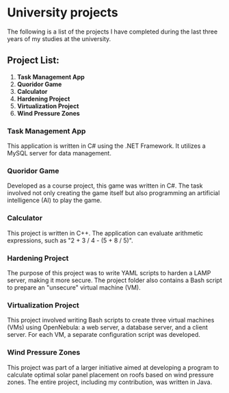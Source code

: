 # University projects
The following is a list of the projects I have completed during the last three years of my studies at the university.

## Project List:
1. **Task Management App**
2. **Quoridor Game**
3. **Calculator**
4. **Hardening Project**
5. **Virtualization Project**
6. **Wind Pressure Zones**

### Task Management App
This application is written in C# using the .NET Framework. It utilizes a MySQL server for data management.

### Quoridor Game
Developed as a course project, this game was written in C#. The task involved not only creating the game itself but also programming an artificial intelligence (AI) to play the game.

### Calculator
This project is written in C++. The application can evaluate arithmetic expressions, such as "2 + 3 / 4 - (5 + 8 / 5)".

### Hardening Project
The purpose of this project was to write YAML scripts to harden a LAMP server, making it more secure. The project folder also contains a Bash script to prepare an "unsecure" virtual machine (VM).

### Virtualization Project
This project involved writing Bash scripts to create three virtual machines (VMs) using OpenNebula: a web server, a database server, and a client server. For each VM, a separate configuration script was developed.

### Wind Pressure Zones
This project was part of a larger initiative aimed at developing a program to calculate optimal solar panel placement on roofs based on wind pressure zones. The entire project, including my contribution, was written in Java.